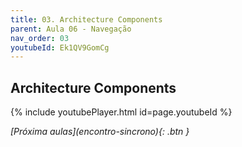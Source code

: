 ```yaml
---
title: 03. Architecture Components
parent: Aula 06 - Navegação
nav_order: 03
youtubeId: Ek1QV9GomCg
---
```


## Architecture Components

{% include youtubePlayer.html id=page.youtubeId %}

<span class="fs-3 float-right">
<i class="fas fa-download">[Próxima aulas](encontro-sincrono){: .btn }</i>
</span>
